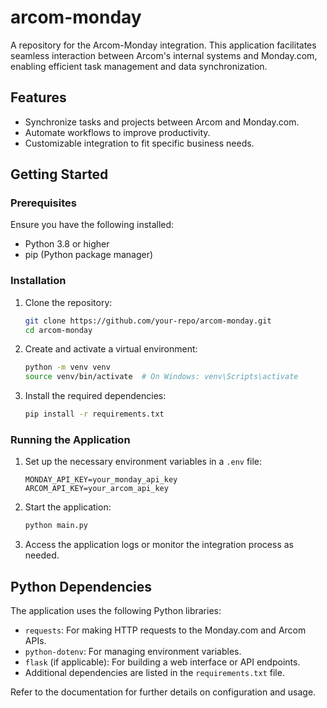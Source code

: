 # arcom-monday

A repository for the Arcom-Monday integration. This application facilitates seamless interaction between Arcom's internal systems and Monday.com, enabling efficient task management and data synchronization.

## Features
- Synchronize tasks and projects between Arcom and Monday.com.
- Automate workflows to improve productivity.
- Customizable integration to fit specific business needs.

## Getting Started

### Prerequisites
Ensure you have the following installed:
- Python 3.8 or higher
- pip (Python package manager)

### Installation
1. Clone the repository:
    ```bash
    git clone https://github.com/your-repo/arcom-monday.git
    cd arcom-monday
    ```

2. Create and activate a virtual environment:
    ```bash
    python -m venv venv
    source venv/bin/activate  # On Windows: venv\Scripts\activate
    ```

3. Install the required dependencies:
    ```bash
    pip install -r requirements.txt
    ```

### Running the Application
1. Set up the necessary environment variables in a `.env` file:
    ```
    MONDAY_API_KEY=your_monday_api_key
    ARCOM_API_KEY=your_arcom_api_key
    ```

2. Start the application:
    ```bash
    python main.py
    ```

3. Access the application logs or monitor the integration process as needed.

## Python Dependencies
The application uses the following Python libraries:
- `requests`: For making HTTP requests to the Monday.com and Arcom APIs.
- `python-dotenv`: For managing environment variables.
- `flask` (if applicable): For building a web interface or API endpoints.
- Additional dependencies are listed in the `requirements.txt` file.

Refer to the documentation for further details on configuration and usage.
